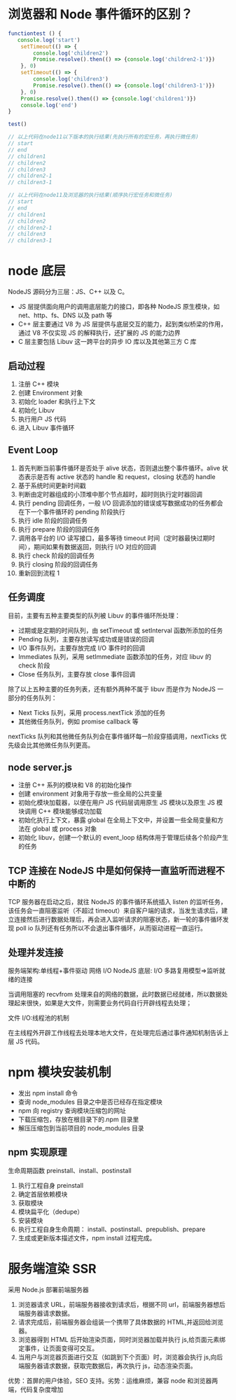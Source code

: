 # 浏览器和 Node 事件循环的区别？

```js
functiontest () {
   console.log('start')
    setTimeout(() => {
        console.log('children2')
        Promise.resolve().then(() => {console.log('children2-1')})
    }, 0)
    setTimeout(() => {
        console.log('children3')
        Promise.resolve().then(() => {console.log('children3-1')})
    }, 0)
    Promise.resolve().then(() => {console.log('children1')})
    console.log('end')
}

test()

// 以上代码在node11以下版本的执行结果(先执行所有的宏任务，再执行微任务)
// start
// end
// children1
// children2
// children3
// children2-1
// children3-1

// 以上代码在node11及浏览器的执行结果(顺序执行宏任务和微任务)
// start
// end
// children1
// children2
// children2-1
// children3
// children3-1


```

# node 底层

NodeJS 源码分为三层：JS、C++ 以及 C。

- JS 层提供面向用户的调用底层能力的接口，即各种 NodeJS 原生模块，如 net、http、fs、DNS 以及 path 等
- C++ 层主要通过 V8 为 JS 层提供与底层交互的能力，起到类似桥梁的作用，通过 V8 不仅实现 JS 的解释执行，还扩展的 JS 的能力边界
- C 层主要包括 Libuv 这一跨平台的异步 IO 库以及其他第三方 C 库

## 启动过程

1. 注册 C++ 模块
2. 创建 Environment 对象
3. 初始化 loader 和执行上下文
4. 初始化 Libuv
5. 执行用户 JS 代码
6. 进入 Libuv 事件循环

## Event Loop

1. 首先判断当前事件循环是否处于 alive 状态，否则退出整个事件循环。alive 状态表示是否有 active 状态的 handle 和 request，closing 状态的 handle
2. 基于系统时间更新时间戳
3. 判断由定时器组成的小顶堆中那个节点超时，超时则执行定时器回调
4. 执行 pending 回调任务，一般 I/O 回调添加的错误或写数据成功的任务都会在下一个事件循环的 pending 阶段执行
5. 执行 idle 阶段的回调任务
6. 执行 prepare 阶段的回调任务
7. 调用各平台的 I/O 读写接口，最多等待 timeout 时间（定时器最快过期时间），期间如果有数据返回，则执行 I/O 对应的回调
8. 执行 check 阶段的回调任务
9. 执行 closing 阶段的回调任务
10. 重新回到流程 1

## 任务调度

目前，主要有五种主要类型的队列被 Libuv 的事件循环所处理：

- 过期或是定期的时间队列，由 setTimeout 或 setInterval 函数所添加的任务
- Pending 队列，主要存放读写成功或是错误的回调
- I/O 事件队列，主要存放完成 I/O 事件时的回调
- Immediates 队列，采用 setImmediate 函数添加的任务，对应 libuv 的 check 阶段
- Close 任务队列，主要存放 close 事件回调

除了以上五种主要的任务列表，还有额外两种不属于 libuv 而是作为 NodeJS 一部分的任务队列：

- Next Ticks 队列，采用 process.nextTick 添加的任务
- 其他微任务队列，例如 promise callback 等

nextTicks 队列和其他微任务队列会在事件循环每一阶段穿插调用，nextTicks 优先级会比其他微任务队列更高。

## node server.js

- 注册 C++ 系列的模块和 V8 的初始化操作
- 创建 environment 对象用于存放一些全局的公共变量
- 初始化模块加载器，以便在用户 JS 代码层调用原生 JS 模块以及原生 JS 模块调用 C++ 模块能够成功加载
- 初始化执行上下文，暴露 global 在全局上下文中，并设置一些全局变量和方法在 global 或 process 对象
- 初始化 libuv，创建一个默认的 event_loop 结构体用于管理后续各个阶段产生的任务

## TCP 连接在 NodeJS 中是如何保持一直监听而进程不中断的

TCP 服务器在启动之后，就往 NodeJS 的事件循环系统插入 listen 的监听任务，该任务会一直阻塞监听（不超过 timeout）来自客户端的请求，当发生请求后，建立连接然后进行数据处理后，再会进入监听请求的阻塞状态，新一轮的事件循环发现 poll io 队列还有任务所以不会退出事件循环，从而驱动进程一直运行。

## 处理并发连接

服务端架构:单线程+事件驱动
网络 I/O NodeJS 底层: I/O 多路复用模型=>监听就绪的连接

当调用阻塞的 recvfrom 处理来自的网络的数据，此时数据已经就绪，所以数据处理起来很快，如果是大文件，则需要业务代码自行开辟线程去处理；

文件 I/O:线程池的机制

在主线程外开辟工作线程去处理本地大文件，在处理完后通过事件通知机制告诉上层 JS 代码。

# npm 模块安装机制

- 发出 npm install 命令
- 查询 node_modules 目录之中是否已经存在指定模块
- npm 向 registry 查询模块压缩包的网址
- 下载压缩包，存放在根目录下的.npm 目录里
- 解压压缩包到当前项目的 node_modules 目录

## npm 实现原理

生命周期函数 preinstall、install、postinstall

1. 执行工程自身 preinstall
2. 确定首层依赖模块
3. 获取模块
4. 模块扁平化（dedupe）
5. 安装模块
6. 执行工程自身生命周期： install、postinstall、prepublish、prepare
7. 生成或更新版本描述文件，npm install 过程完成。

# 服务端渲染 SSR

采用 Node.js 部署前端服务器

1. 浏览器请求 URL，前端服务器接收到请求后，根据不同 url，前端服务器想后端服务器请求数据。
2. 请求完成后，前端服务器会组装一个携带了具体数据的 HTML,并返回给浏览器。
3. 浏览器得到 HTML 后开始渲染页面，同时浏览器加载并执行 js,给页面元素绑定事件，让页面变得可交互。
4. 当用户与浏览器页面进行交互（如跳到下个页面）时，浏览器会执行 js,向后端服务器请求数据，获取完数据后，再次执行 js，动态渲染页面。

优势：首屏的用户体验，SEO 支持。劣势：运维麻烦，兼容 node 和浏览器两端，代码复杂度增加
